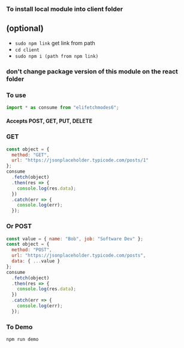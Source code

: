 ### To install local module into client folder

## (optional)

- `sudo npm link` get link from path
- `cd client`
- `sudo npm i (path from npm link)`

### don't change package version of this module on the react folder

### To use

```js
import * as consume from "elifetchmodes6";
```

#### Accepts POST, GET, PUT, DELETE

### GET

```js
const object = {
  method: "GET",
  url: "https://jsonplaceholder.typicode.com/posts/1"
};
consume
  .fetch(object)
  .then(res => {
    console.log(res.data);
  })
  .catch(err => {
    console.log(err);
  });
```

### Or POST

```js
const value = { name: "Bob", job: "Software Dev" };
const object = {
  method: "POST",
  url: "https://jsonplaceholder.typicode.com/posts",
  data: { ...value }
};
consume
  .fetch(object)
  .then(res => {
    console.log(res.data);
  })
  .catch(err => {
    console.log(err);
  });
```

### To Demo

```log
npm run demo
```
